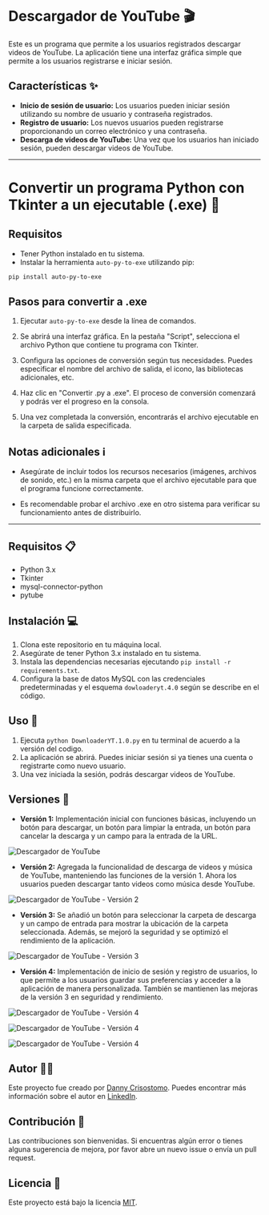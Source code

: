 # Descargador de YouTube 🎬

Este es un programa que permite a los usuarios registrados descargar videos de YouTube. La aplicación tiene una interfaz gráfica simple que permite a los usuarios registrarse e iniciar sesión.

## Características ✨

- **Inicio de sesión de usuario:** Los usuarios pueden iniciar sesión utilizando su nombre de usuario y contraseña registrados.
- **Registro de usuario:** Los nuevos usuarios pueden registrarse proporcionando un correo electrónico y una contraseña.
- **Descarga de videos de YouTube:** Una vez que los usuarios han iniciado sesión, pueden descargar videos de YouTube.

---

# Convertir un programa Python con Tkinter a un ejecutable (.exe) 🚀

## Requisitos

- Tener Python instalado en tu sistema.
- Instalar la herramienta `auto-py-to-exe` utilizando pip:

```bash
pip install auto-py-to-exe
```

## Pasos para convertir a .exe

1. Ejecutar `auto-py-to-exe` desde la línea de comandos.

2. Se abrirá una interfaz gráfica. En la pestaña "Script", selecciona el archivo Python que contiene tu programa con Tkinter.

3. Configura las opciones de conversión según tus necesidades. Puedes especificar el nombre del archivo de salida, el icono, las bibliotecas adicionales, etc.

4. Haz clic en "Convertir .py a .exe". El proceso de conversión comenzará y podrás ver el progreso en la consola.

5. Una vez completada la conversión, encontrarás el archivo ejecutable en la carpeta de salida especificada.

## Notas adicionales ℹ️

- Asegúrate de incluir todos los recursos necesarios (imágenes, archivos de sonido, etc.) en la misma carpeta que el archivo ejecutable para que el programa funcione correctamente.

- Es recomendable probar el archivo .exe en otro sistema para verificar su funcionamiento antes de distribuirlo.

---


## Requisitos 📋

- Python 3.x
- Tkinter
- mysql-connector-python
- pytube

## Instalación 💻

1. Clona este repositorio en tu máquina local.
2. Asegúrate de tener Python 3.x instalado en tu sistema.
3. Instala las dependencias necesarias ejecutando `pip install -r requirements.txt`.
4. Configura la base de datos MySQL con las credenciales predeterminadas y el esquema `dowloaderyt.4.0` según se describe en el código.

## Uso 🚀

1. Ejecuta `python DownloaderYT.1.0.py` en tu terminal de acuerdo a la versión del codigo.
2. La aplicación se abrirá. Puedes iniciar sesión si ya tienes una cuenta o registrarte como nuevo usuario.
3. Una vez iniciada la sesión, podrás descargar videos de YouTube.

## Versiones 🔄

- **Versión 1:** Implementación inicial con funciones básicas, incluyendo un botón para descargar, un botón para limpiar la entrada, un botón para cancelar la descarga y un campo para la entrada de la URL.
  
![Descargador de YouTube](https://github.com/DannyCrisostomo/Descargador-de-YouTube/blob/26a3e4372d05ef7b310ed21f2cc9c463734d8e9b/Version%201/Imagen/DownloaderYT.1.0.png)

- **Versión 2:** Agregada la funcionalidad de descarga de videos y música de YouTube, manteniendo las funciones de la versión 1. Ahora los usuarios pueden descargar tanto videos como música desde YouTube.

![Descargador de YouTube - Versión 2](https://github.com/DannyCrisostomo/Descargador-de-YouTube/blob/f157fce43d10059a23c5339ce82b482386c56c2b/Version%202/Imagen/DownloaderYT.2.0.png)

- **Versión 3:** Se añadió un botón para seleccionar la carpeta de descarga y un campo de entrada para mostrar la ubicación de la carpeta seleccionada. Además, se mejoró la seguridad y se optimizó el rendimiento de la aplicación.

![Descargador de YouTube - Versión 3](https://github.com/DannyCrisostomo/Descargador-de-YouTube/blob/f157fce43d10059a23c5339ce82b482386c56c2b/Version%203/Imagen/DownloaderYT.3.0.png)

- **Versión 4:** Implementación de inicio de sesión y registro de usuarios, lo que permite a los usuarios guardar sus preferencias y acceder a la aplicación de manera personalizada. También se mantienen las mejoras de la versión 3 en seguridad y rendimiento.

![Descargador de YouTube - Versión 4](https://github.com/DannyCrisostomo/Descargador-de-YouTube/blob/f157fce43d10059a23c5339ce82b482386c56c2b/Version%204/Imagen/DownloaderYT.4.0.png)

![Descargador de YouTube - Versión 4](https://github.com/DannyCrisostomo/Descargador-de-YouTube/blob/f157fce43d10059a23c5339ce82b482386c56c2b/Version%204/Imagen/DownloaderYT.4.1.png)

![Descargador de YouTube - Versión 4](https://github.com/DannyCrisostomo/Descargador-de-YouTube/blob/f157fce43d10059a23c5339ce82b482386c56c2b/Version%204/Imagen/DownloaderYT.4.2.png)

## Autor 👨‍💻

Este proyecto fue creado por [Danny Crisostomo](https://github.com/DannyCrisostomo). Puedes encontrar más información sobre el autor en [LinkedIn](https://www.linkedin.com/in/danny-crisostomo/).

## Contribución 🤝

Las contribuciones son bienvenidas. Si encuentras algún error o tienes alguna sugerencia de mejora, por favor abre un nuevo issue o envía un pull request.

## Licencia 📄

Este proyecto está bajo la licencia [MIT](https://opensource.org/licenses/MIT).
